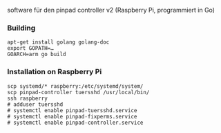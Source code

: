 software für den pinpad controller v2 (Raspberry Pi, programmiert in Go)

### Building

    apt-get install golang golang-doc
    export GOPATH=…
    GOARCH=arm go build

### Installation on Raspberry Pi

    scp systemd/* raspberry:/etc/systemd/system/
    scp pinpad-controller tuersshd /usr/local/bin/
    ssh raspberry
    # adduser tuersshd
    # systemctl enable pinpad-tuersshd.service
    # systemctl enable pinpad-fixperms.service
    # systemctl enable pinpad-controller.service
